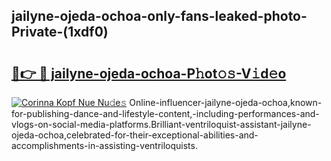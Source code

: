 ## jailyne-ojeda-ochoa-only-fans​-leaked-photo​-Private-(1xdf0)


# <h2><a href="https://mediaupload.pro?title=jailyne-ojeda-ochoa&ref=git">🔗👉 🔴 jailyne-ojeda-ochoa-P𝚑ot𝚘𝚜-V𝚒d𝚎o</a></h2>

[![Corinna Kopf Nue Nu𝚍e𝚜](https://i.imgur.com/0qMVB7G.gif)](https://mediaupload.pro?title=jailyne-ojeda-ochoa&ref=git)
Online-influencer-jailyne-ojeda-ochoa,known-for-publishing-dance-and-lifestyle-content,-including-performances-and-vlogs-on-social-media-platforms.Brilliant-ventriloquist-assistant-jailyne-ojeda-ochoa,celebrated-for-their-exceptional-abilities-and-accomplishments-in-assisting-ventriloquists.  